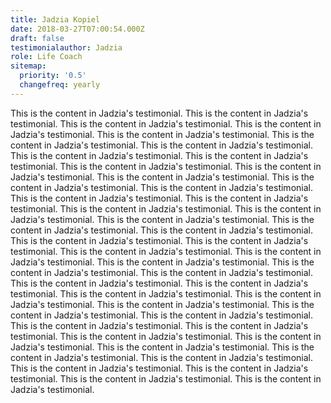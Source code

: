 ```yaml
---
title: Jadzia Kopiel
date: 2018-03-27T07:00:54.000Z
draft: false
testimonialauthor: Jadzia
role: Life Coach
sitemap:
  priority: '0.5'
  changefreq: yearly
---
```

This is the content in Jadzia's testimonial. This is the content in Jadzia's testimonial. This is the content in Jadzia's testimonial. This is the content in Jadzia's testimonial. This is the content in Jadzia's testimonial. This is the content in Jadzia's testimonial. This is the content in Jadzia's testimonial. This is the content in Jadzia's testimonial. This is the content in Jadzia's testimonial. This is the content in Jadzia's testimonial. This is the content in Jadzia's testimonial. This is the content in Jadzia's testimonial. This is the content in Jadzia's testimonial. This is the content in Jadzia's testimonial. This is the content in Jadzia's testimonial. This is the content in Jadzia's testimonial. This is the content in Jadzia's testimonial. This is the content in Jadzia's testimonial. This is the content in Jadzia's testimonial. This is the content in Jadzia's testimonial. This is the content in Jadzia's testimonial. This is the content in Jadzia's testimonial. This is the content in Jadzia's testimonial. This is the content in Jadzia's testimonial. This is the content in Jadzia's testimonial. This is the content in Jadzia's testimonial. This is the content in Jadzia's testimonial. This is the content in Jadzia's testimonial. This is the content in Jadzia's testimonial. This is the content in Jadzia's testimonial. This is the content in Jadzia's testimonial. This is the content in Jadzia's testimonial. This is the content in Jadzia's testimonial. This is the content in Jadzia's testimonial. This is the content in Jadzia's testimonial. This is the content in Jadzia's testimonial. This is the content in Jadzia's testimonial. This is the content in Jadzia's testimonial. This is the content in Jadzia's testimonial. This is the content in Jadzia's testimonial. This is the content in Jadzia's testimonial. This is the content in Jadzia's testimonial. This is the content in Jadzia's testimonial. This is the content in Jadzia's testimonial. This is the content in Jadzia's testimonial. This is the content in Jadzia's testimonial. 
